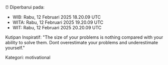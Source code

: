 ⏰ Diperbarui pada:
- WIB: Rabu, 12 Februari 2025 18.20.09 UTC
- WITA: Rabu, 12 Februari 2025 19.20.09 UTC
- WIT: Rabu, 12 Februari 2025 20.20.09 UTC

Kutipan Inspiratif:
"The size of your problems is nothing compared with your ability to solve them. Dont overestimate your problems and underestimate yourself."


Kategori: motivational

